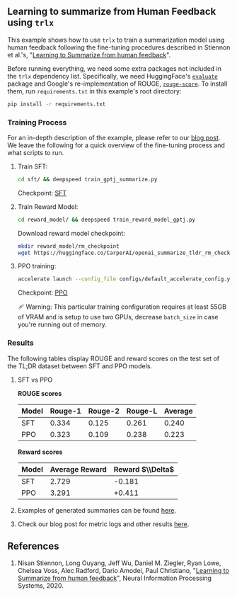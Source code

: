 ## Learning to summarize from Human Feedback using `trlx`

This example shows how to use `trlx` to train a summarization model using human feedback
following the fine-tuning procedures described in Stiennon et al.'s, "[Learning to Summarize from human feedback](https://arxiv.org/abs/2009.01325)".

Before running everything, we need some extra packages not included in the `trlx` dependency list. Specifically, we need HuggingFace's [`evaluate`](https://huggingface.co/docs/evaluate/index) package and Google's re-implementation of ROUGE, [`rouge-score`](https://github.com/google-research/google-research/tree/master/rouge). To install them, run `requirements.txt` in this example's root directory:

```bash
pip install -r requirements.txt
```

### Training Process

For an in-depth description of the example, please refer to our [blog post](http://wandb.me/summarize-rlhf-trlx). We leave the following for a quick overview of the fine-tuning process and what scripts to run.

1. Train SFT:

   ```bash
   cd sft/ && deepspeed train_gptj_summarize.py
   ```

   Checkpoint: [SFT](https://huggingface.co/CarperAI/openai_summarize_tldr_sft)

1. Train Reward Model:

   ```bash
   cd reward_model/ && deepspeed train_reward_model_gptj.py
   ```

   Download reward model checkpoint:

   ```bash
   mkdir reward_model/rm_checkpoint
   wget https://huggingface.co/CarperAI/openai_summarize_tldr_rm_checkpoint/resolve/main/pytorch_model.bin -O reward_model/rm_checkpoint/pytorch_model.bin
   ```

1. PPO training:

   ```bash
   accelerate launch --config_file configs/default_accelerate_config.yaml trlx_gptj_text_summarization.py
   ```

   Checkpoint: [PPO](https://huggingface.co/CarperAI/openai_summarize_tldr_ppo)

   🩹 Warning: This particular training configuration requires at least 55GB of VRAM and is setup to use two GPUs, decrease `batch_size` in case you're running out of memory.

### Results

The following tables display ROUGE and reward scores on the test set of the TL;DR dataset between SFT and PPO models.

1. SFT vs PPO

   __ROUGE scores__

   | Model | Rouge-1 | Rouge-2 | Rouge-L | Average |
   | --- | --- | --- | --- |   --- |
   | SFT | 0.334 | 0.125 | 0.261 | 0.240 |
   | PPO | 0.323 | 0.109 | 0.238 | 0.223 |

   __Reward scores__

   | Model | Average Reward | Reward $\\Delta$ |
   | --- | --- | --- |
   | SFT | 2.729 | -0.181 |
   | PPO | 3.291 | +0.411 |

1. Examples of generated summaries can be found [here](https://wandb.ai/carperai/summarize_RLHF/runs/2uirt89a).

1. Check our blog post for metric logs and other results [here](http://wandb.me/summarize-rlhf-trlx).

## References

1. Nisan Stiennon, Long Ouyang, Jeff Wu, Daniel M. Ziegler, Ryan Lowe, Chelsea Voss, Alec Radford, Dario Amodei, Paul Christiano, "[Learning to Summarize from human feedback](https://arxiv.org/abs/2009.01325)", Neural Information Processing Systems, 2020.
